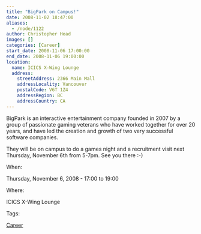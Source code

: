 ```yaml
---
title: "BigPark on Campus!"
date: 2008-11-02 18:47:00
aliases:
  - /node/1122
author: Christopher Head
images: []
categories: [Career]
start_date: 2008-11-06 17:00:00
end_date: 2008-11-06 19:00:00
location:
  name: ICICS X-Wing Lounge
  address:
    streetAddress: 2366 Main Mall
    addressLocality: Vancouver
    postalCode: V6T 1Z4
    addressRegion: BC
    addressCountry: CA
---
```


BigPark is an interactive entertainment company founded in 2007 by a group of passionate gaming veterans who have worked together for over 20 years, and have led the creation and growth of two very successful software companies.

They will be on campus to do a games night and a recruitment visit next Thursday, November 6th from 5-7pm. See you there :-)

When: 

Thursday, November 6, 2008 - 17:00 to 19:00

Where: 

ICICS X-Wing Lounge

Tags: 

[Career](/career)

